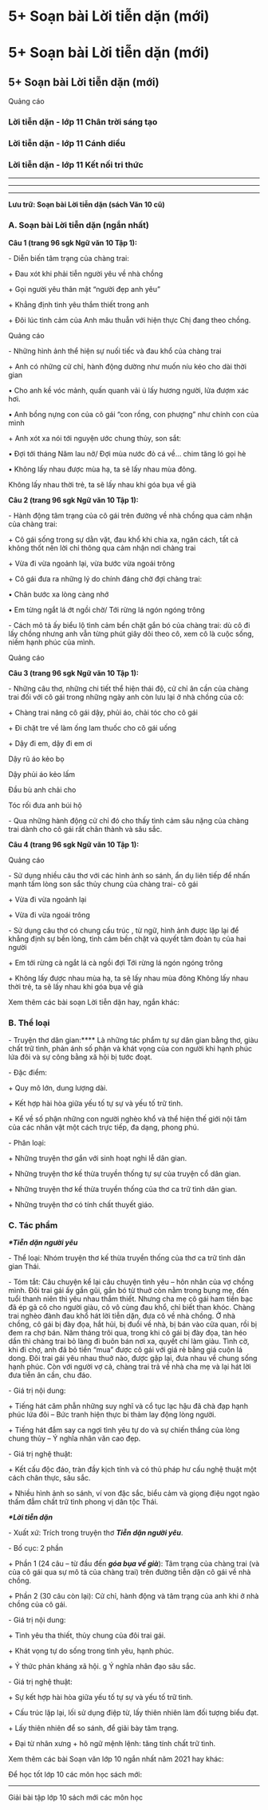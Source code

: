 # 5+ Soạn bài Lời tiễn dặn (mới)

# 5+ Soạn bài Lời tiễn dặn (mới)

## 5+ Soạn bài Lời tiễn dặn (mới)

Quảng cáo

### Lời tiễn dặn - lớp 11 Chân trời sáng tạo

### Lời tiễn dặn - lớp 11 Cánh diều

### Lời tiễn dặn - lớp 11 Kết nối tri thức

* * *

* * *

* * *

**Lưu trữ: Soạn bài Lời tiễn dặn (sách Văn 10 cũ)**

### **A. Soạn bài Lời tiễn dặn (ngắn nhất)**

**Câu 1 (trang 96 sgk Ngữ văn 10 Tập 1):**

\- Diễn biến tâm trạng của chàng trai: 

\+ Đau xót khi phải tiễn người yêu về nhà chồng 

\+ Gọi người yêu thân mật “người đẹp anh yêu” 

\+ Khẳng định tình yêu thắm thiết trong anh 

\+ Đôi lúc tình cảm của Anh mâu thuẫn với hiện thực Chị đang theo chồng. 

Quảng cáo

\- Những hình ảnh thể hiện sự nuối tiếc và đau khổ của chàng trai 

\+ Anh có những cử chỉ, hành động dường như muốn níu kéo cho dài thời gian 

• Cho anh kề vóc mảnh, quấn quanh vải ủ lấy hương người, lửa đượm xác hơi. 

• Anh bồng nựng con của cô gái “con rồng, con phượng” như chính con của mình 

\+ Anh xót xa nói tới nguyện ước chung thủy, son sắt: 

• Đợi tới tháng Năm lau nở/ Đợi mùa nước đỏ cá về… chim tăng ló gọi hè 

• Không lấy nhau được mùa hạ, ta sẽ lấy nhau mùa đông. 

Không lấy nhau thời trẻ, ta sẽ lấy nhau khi góa bụa về già

**Câu 2 (trang 96 sgk Ngữ văn 10 Tập 1):**

\- Hành động tâm trạng của cô gái trên đường về nhà chồng qua cảm nhận của chàng trai: 

\+ Cô gái sống trong sự dằn vặt, đau khổ khi chia xa, ngăn cách, tất cả không thốt nên lời chỉ thông qua cảm nhận nơi chàng trai 

\+ Vừa đi vừa ngoảnh lại, vừa bước vừa ngoái trông 

\+ Cô gái đưa ra những lý do chính đáng chờ đợi chàng trai: 

• Chân bước xa lòng càng nhớ 

• Em từng ngắt lá ớt ngồi chờ/ Tới rừng lá ngón ngóng trông 

\- Cách mô tả ấy biểu lộ tình cảm bền chặt gắn bó của chàng trai: dù cô đi lấy chồng nhưng anh vẫn từng phút giây dõi theo cô, xem cô là cuộc sống, niềm hạnh phúc của mình. 

Quảng cáo

**Câu 3 (trang 96 sgk Ngữ văn 10 Tập 1):**

\- Những câu thơ, những chi tiết thể hiện thái độ, cử chỉ ân cần của chàng trai đối với cô gái trong những ngày anh còn lưu lại ở nhà chồng của cô: 

\+ Chàng trai nâng cô gái dậy, phủi áo, chải tóc cho cô gái 

\+ Đi chặt tre về làm ống lam thuốc cho cô gái uống 

\+ Dậy đi em, dậy đi em ơi 

Dậy rũ áo kẻo bọ 

Dậy phủi áo kẻo lấm 

Đầu bù anh chải cho 

Tóc rối đưa anh búi hộ 

\- Qua những hành động cử chỉ đó cho thấy tình cảm sâu nặng của chàng trai dành cho cô gái rất chân thành và sâu sắc. 

**Câu 4 (trang 96 sgk Ngữ văn 10 Tập 1):**

Quảng cáo

\- Sử dụng nhiều câu thơ với các hình ảnh so sánh, ẩn dụ liên tiếp để nhấn mạnh tấm lòng son sắc thủy chung của chàng trai- cô gái 

\+ Vừa đi vừa ngoảnh lại 

\+ Vừa đi vừa ngoái trông 

\- Sử dụng câu thơ có chung cấu trúc , từ ngữ, hình ảnh được lặp lại để khẳng định sự bền lòng, tình cảm bền chặt và quyết tâm đoàn tụ của hai người 

\+ Em tới rừng cà ngắt lá cà ngồi đợi Tới rừng lá ngón ngóng trông 

\+ Không lấy được nhau mùa hạ, ta sẽ lấy nhau mùa đông Không lấy nhau thời trẻ, ta sẽ lấy nhau khi góa bụa về già 

Xem thêm các bài soạn Lời tiễn dặn hay, ngắn khác:

### **B. Thể loại**

\- Truyện thơ dân gian:**** Là những tác phẩm tự sự dân gian bằng thơ, giàu chất trữ tình, phản ánh số phận và khát vọng của con người khi hạnh phúc lứa đôi và sự công bằng xã hội bị tước đoạt.

\- Đặc điểm:

\+ Quy mô lớn, dung lượng dài.

\+ Kết hợp hài hòa giữa yếu tố tự sự và yếu tố trữ tình.

\+ Kể về số phận những con người nghèo khổ và thể hiện thế giới nội tâm của các nhân vật một cách trực tiếp, đa dạng, phong phú.

\- Phân loại:

\+ Những truyện thơ gắn với sinh hoạt nghi lễ dân gian.

\+ Những truyện thơ kế thừa truyền thống tự sự của truyện cổ dân gian.

\+ Những truyện thơ kế thừa truyền thống của thơ ca trữ tình dân gian.

\+ Những truyện thơ có tính chất thuyết giáo.

### **C. Tác phẩm**

**_*Tiễn dặn người yêu_**

\- Thể loại: Nhóm truyện thơ kế thừa truyền thống của thơ ca trữ tình dân gian Thái.

\- Tóm tắt: Câu chuyện kể lại câu chuyện tình yêu – hôn nhân của vợ chồng mình. Đôi trai gái ấy gần gũi, gắn bó từ thuở còn nằm trong bụng mẹ, đến tuổi thanh niên thì yêu nhau thắm thiết. Nhưng cha mẹ cô gái ham tiền bạc đã ép gả cô cho người giàu, cô vô cùng đau khổ, chỉ biết than khóc. Chàng trai nghèo đành đau khổ hát lời tiễn dặn, đưa cô về nhà chồng. Ở nhà chồng, cô gái bị đày đọa, hắt hủi, bị đuổi về nhà, bị bán vào cửa quan, rồi bị đem ra chợ bán. Năm tháng trôi qua, trong khi cô gái bị đày đọa, tàn héo dần thì chàng trai bỏ làng đi buôn bán nơi xa, quyết chí làm giàu. Tình cờ, khi đi chợ, anh đã bỏ tiền “mua” được cô gái với giá rẻ bằng giá cuộn lá dong. Đôi trai gái yêu nhau thuở nào, được gặp lại, đưa nhau về chung sống hạnh phúc. Còn với người vợ cả, chàng trai trả về nhà cha mẹ và lại hát lời đưa tiễn ân cần, chu đáo.

\- Giá trị nội dung: 

\+ Tiếng hát căm phẫn những suy nghĩ và cổ tục lạc hậu đã chà đạp hạnh phúc lứa đôi – Bức tranh hiện thực bi thảm lay động lòng người.

\+ Tiếng hát đắm say ca ngợi tình yêu tự do và sự chiến thắng của lòng chung thủy – Ý nghĩa nhân văn cao đẹp.

\- Giá trị nghệ thuật: 

\+ Kết cấu độc đáo, tràn đầy kịch tính và có thủ pháp hư cấu nghệ thuật một cách chân thực, sâu sắc.

\+ Nhiều hình ảnh so sánh, ví von đặc sắc, biểu cảm và giọng điệu ngọt ngào thấm đẫm chất trữ tình phong vị dân tộc Thái.

**_*Lời tiễn dặn_**

\- Xuất xứ: Trích trong truyện thơ **_Tiễn dặn người yêu_**.

\- Bố cục: 2 phần

\+ Phần 1 (24 câu – từ đầu đến **_góa bụa về già_**): Tâm trạng của chàng trai (và của cô gái qua sự mô tả của chàng trai) trên đường tiễn dặn cô gái về nhà chồng.

\+ Phần 2 (30 câu còn lại): Cử chỉ, hành động và tâm trạng của anh khi ở nhà chồng của cô gái.

\- Giá trị nội dung:

\+ Tình yêu tha thiết, thủy chung của đôi trai gái.

\+ Khát vọng tự do sống trong tình yêu, hạnh phúc.

\+ Ý thức phản kháng xã hội. g Ý nghĩa nhân đạo sâu sắc.

\- Giá trị nghệ thuật:

\+ Sự kết hợp hài hòa giữa yếu tố tự sự và yếu tố trữ tình.

\+ Cấu trúc lặp lại, lối sử dụng điệp từ, lấy thiên nhiên làm đối tượng biểu đạt.

\+ Lấy thiên nhiên để so sánh, để giãi bày tâm trạng.

\+ Đại từ nhân xưng + hô ngữ mệnh lệnh: tăng tính chất trữ tình.

Xem thêm các bài Soạn văn lớp 10 ngắn nhất năm 2021 hay khác:

Để học tốt lớp 10 các môn học sách mới:

* * *

Giải bài tập lớp 10 sách mới các môn học
